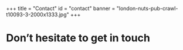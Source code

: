 ﻿+++
title = "Contact"
id = "contact"
banner = "london-nuts-pub-crawl-t10093-3-2000x1333.jpg"
+++

# Don’t hesitate to get in touch 
